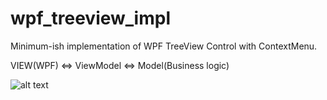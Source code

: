 # wpf_treeview_impl
Minimum-ish implementation of WPF TreeView Control with ContextMenu.

VIEW(WPF) <=> ViewModel <=> Model(Business logic)

![alt text](https://github.com/m-nito/wpf_treeview_impl/wpf_treeview_impl/example_image.png)
